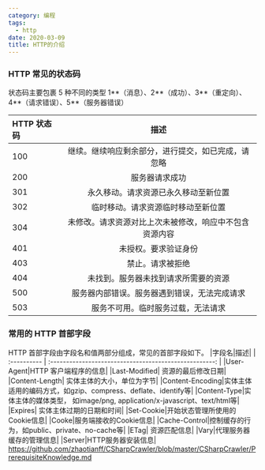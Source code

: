 ```yaml
---
category: 编程
tags:
  - http
date: 2020-03-09
title: HTTP的介绍
---
```


### HTTP 常见的状态码

状态码主要包裹 5 种不同的类型 1**（消息）、2**（成功）、3**（重定向）、4**（请求错误）、5\*\*（服务器错误）

| HTTP 状态码 |                          描述                          |
| :---------- | :----------------------------------------------------: |
| 100         |   继续。继续响应剩余部分，进行提交，如已完成，请忽略   |
| 200         |                     服务器请求成功                     |
| 301         |          永久移动。请求资源已永久移动至新位置          |
| 302         |           临时移动。请求资源临时移动至新位置           |
| 304         | 未修改。请求资源对比上次未被修改，响应中不包含资源内容 |
| 401         |                  未授权。要求验证身份                  |
| 403         |                    禁止。请求被拒绝                    |
| 404         |          未找到。服务器未找到请求所需要的资源          |
| 500         |      服务器内部错误。服务器遇到错误，无法完成请求      |
| 503         |           服务不可用。临时服务过载，无法请求           |

### 常用的 HTTP 首部字段

HTTP 首部字段由字段名和值两部分组成，常见的首部字段如下。
|字段名|描述|
| :---------- | :----------------------------------------------------: |
|User-Agent|HTTP 客户端程序的信息|
|Last-Modified| 资源的最后修改日期|
|Content-Length| 实体主体的大小，单位为字节|
|Content-Encoding|实体主体适用的编码方式，如gzip、compress、deflate、identify等|
|Content-Type|实体主体的媒体类型， 如image/png, application/x-javascript、text/html等|
|Expires| 实体主体过期的日期和时间|
|Set-Cookie|开始状态管理所使用的Cookie信息|
|Cooke|服务端接收的Cookie信息|
|Cache-Control|控制缓存的行为，如public、private、no-cache等|
|ETag| 资源匹配信息|
|Vary|代理服务器缓存的管理信息|
|Server|HTTP服务器安装信息|
https://github.com/zhaotianff/CSharpCrawler/blob/master/CSharpCrawler/PrerequisiteKnowledge.md
